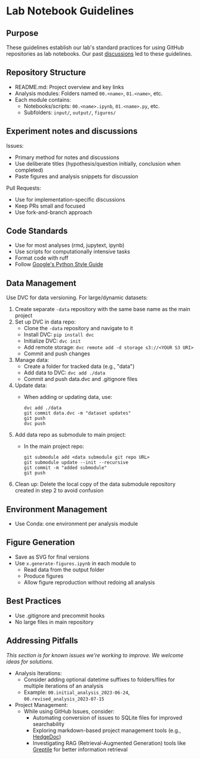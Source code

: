 # Lab Notebook Guidelines

## Purpose

These guidelines establish our lab's standard practices for using GitHub repositories as lab notebooks.
Our past [discussions](https://github.com/carpenterlab/open-science-rules/issues/18) led to these guidelines.

## Repository Structure

- README.md: Project overview and key links
- Analysis modules: Folders named `00.<name>`, `01.<name>`, etc.
- Each module contains:
    - Notebooks/scripts: `00.<name>.ipynb`, `01.<name>.py`, etc.
    - Subfolders: `input/`, `output/`, `figures/`

## Experiment notes and discussions

Issues:

- Primary method for notes and discussions
- Use deliberate titles (hypothesis/question initially, conclusion when completed)
- Paste figures and analysis snippets for discussion

Pull Requests:

- Use for implementation-specific discussions
- Keep PRs small and focused
- Use fork-and-branch approach

## Code Standards

- Use for most analyses (rmd, jupytext, ipynb)
- Use scripts for computationally intensive tasks
- Format code with ruff
- Follow [Google's Python Style Guide](https://google.github.io/styleguide/pyguide.html)

## Data Management

Use DVC for data versioning.
For large/dynamic datasets:

1. Create separate `-data` repository with the same base name as the main project
2. Set up DVC in data repo:
      - Clone the `-data` repository and navigate to it
      - Install DVC: `pip install dvc`
      - Initialize DVC: `dvc init`
      - Add remote storage: `dvc remote add -d storage s3://<YOUR S3 URI>`
      - Commit and push changes
3. Manage data:
      - Create a folder for tracked data (e.g., "data")
      - Add data to DVC: `dvc add ./data`
      - Commit and push data.dvc and .gitignore files
4. Update data:
      - When adding or updating data, use:

            dvc add ./data
            git commit data.dvc -m "dataset updates"
            git push
            dvc push

5. Add data repo as submodule to main project:
      - In the main project repo:

            git submodule add <data submodule git repo URL>
            git submodule update --init --recursive
            git commit -m "added submodule"
            git push

6. Clean up: Delete the local copy of the data submodule repository created in step 2 to avoid confusion

## Environment Management

- Use Conda: one environment per analysis module

## Figure Generation

- Save as SVG for final versions
- Use `x.generate-figures.ipynb` in each module to
    - Read data from the output folder
    - Produce figures
    - Allow figure reproduction without redoing all analysis

## Best Practices

- Use .gitignore and precommit hooks
- No large files in main repository

## Addressing Pitfalls

_This section is for known issues we're working to improve._
_We welcome ideas for solutions._

- Analysis Iterations:
    - Consider adding optional datetime suffixes to folders/files for multiple iterations of an analysis
    - Example: `00.initial_analysis_2023-06-24`, `00.revised_analysis_2023-07-15`
- Project Management:
    - While using GitHub Issues, consider:
        - Automating conversion of issues to SQLite files for improved searchability
        - Exploring markdown-based project management tools (e.g., [HedgeDoc](https://hedgedoc.org/))
        - Investigating RAG (Retrieval-Augmented Generation) tools like [Greptile](https://app.greptile.com/) for better information retrieval
